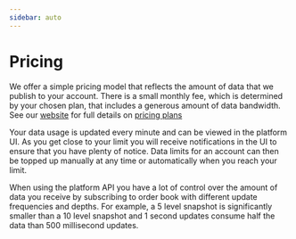 ```yaml
---
sidebar: auto
---
```

# Pricing

We offer a simple pricing model that reflects the amount of data that we publish to your account.
There is a small monthly fee, which is determined by your chosen plan, that includes a generous
amount of data bandwidth. See our [website](https://reactivemarkets.com) for full details on
[pricing plans](https://reactivemarkets.com/pricing)

Your data usage is updated every minute and can be viewed in the platform UI. As you get close to
your limit you will receive notifications in the UI to ensure that you have plenty of notice. Data
limits for an account can then be topped up manually at any time or automatically when you reach
your limit.

When using the platform API you have a lot of control over the amount of data you receive by
subscribing to order book with different update frequencies and depths. For example, a 5 level
snapshot is significantly smaller than a 10 level snapshot and 1 second updates consume half the
data than 500 millisecond updates.

